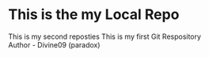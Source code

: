 #  This is the my Local Repo
 <p>This is my second reposties
This is my first Git Respository
<br/>
Author - Divine09 (paradox)</p>
